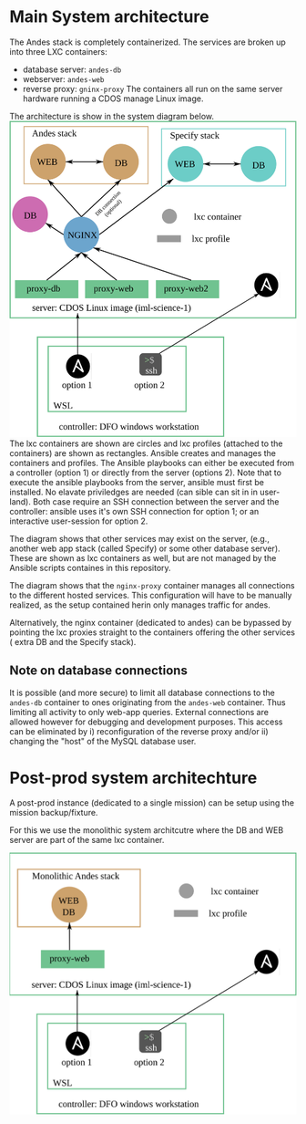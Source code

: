 # Main System architecture

The Andes stack is completely containerized.
The services are broken up into three LXC containers:
 - database server: `andes-db`
 - webserver: `andes-web`
 - reverse proxy: `gninx-proxy`
The containers all run on the same server hardware running a CDOS manage Linux image.

The architecture is show in the system diagram below.
[![system diagram](system_diagram.svg)](system_diagram.svg)
The lxc containers are shown are circles and lxc profiles (attached to the containers) are shown as rectangles.
Ansible creates and manages the containers and profiles.
The Ansible playbooks can either be executed from a controller (option 1) or directly from the server (options 2).
Note that to execute the ansible playbooks from the server, ansible must first be installed. No elavate priviledges are needed (can sible can sit in in user-land).
Both case require an SSH connection between the server and the controller: ansible uses it's own SSH connection for option 1; or an interactive user-session for option 2.

The diagram shows that other services may exist on the server, (e.g., another web app stack (called Specify) or some other database server).
These are shown as lxc containers as well, but are not managed by the Ansible scripts containes in this repository.

The diagram shows that the `nginx-proxy` container manages all connections to the different hosted services. This configuration will have to be manually realized, as the setup contained herin only manages traffic for andes.

Alternatively, the nginx container (dedicated to andes) can be bypassed by pointing the lxc proxies straight to the containers offering the other services ( extra DB and the Specify stack).

## Note on database connections
It is possible (and more secure) to limit all database connections to the `andes-db` container to ones originating from the `andes-web` container. 
Thus limiting all activity to only web-app queries.
External connections are allowed however for debugging and development purposes.
This access can be eliminated by i) reconfiguration of the reverse proxy and/or ii) changing the "host" of the MySQL database user.

# Post-prod system architechture
A post-prod instance (dedicated to a single mission) can be setup using the mission backup/fixture.

For this we use the monolithic system architcutre where the DB and WEB server are part of the same lxc container.

[![monolithic system diagram](monolithic_system_diagram.svg)](monolithic_system_diagram.svg)
